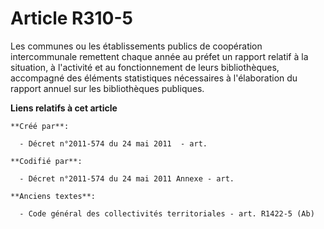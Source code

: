 # Article R310-5

Les communes ou les établissements publics de coopération intercommunale remettent chaque année au préfet un rapport relatif
à la situation, à l'activité et au fonctionnement de leurs bibliothèques, accompagné des éléments statistiques nécessaires à
l'élaboration du rapport annuel sur les bibliothèques publiques.

**Liens relatifs à cet article**

	**Créé par**:

	  - Décret n°2011-574 du 24 mai 2011  - art.

	**Codifié par**:

	  - Décret n°2011-574 du 24 mai 2011 Annexe - art.

	**Anciens textes**:

	  - Code général des collectivités territoriales - art. R1422-5 (Ab)
